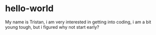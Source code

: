 # hello-world
My name is Tristan, i am very interested in getting into coding, i am a bit young tough, but i figured why not start early?

